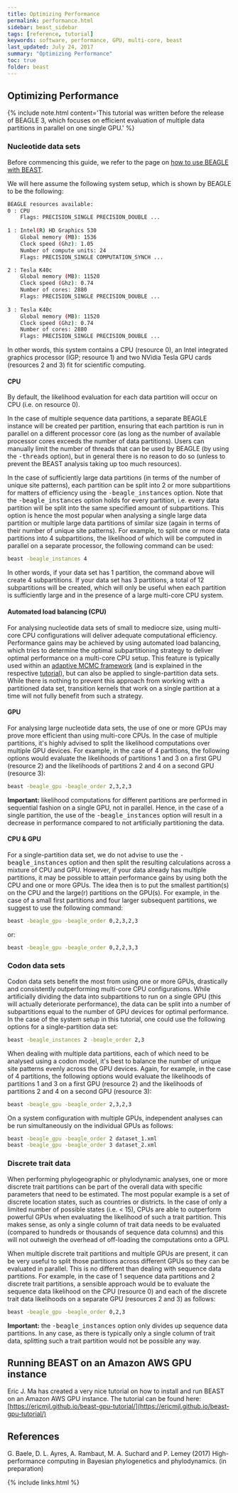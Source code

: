 ```yaml
---
title: Optimizing Performance
permalink: performance.html
sidebar: beast_sidebar
tags: [reference, tutorial]
keywords: software, performance, GPU, multi-core, beast
last_updated: July 24, 2017
summary: "Optimizing Performance"
toc: true
folder: beast
---
```


## Optimizing Performance

{% include note.html content='This tutorial was written before the release of BEAGLE 3, which focuses on efficient evaluation of multiple data partitions in parallel on one single GPU.' %}

### Nucleotide data sets

Before commencing this guide, we refer to the page on [how to use BEAGLE with BEAST](beagle).

We will here assume the following system setup, which is shown by BEAGLE to be the following: 

```bash
BEAGLE resources available:
0 : CPU
    Flags: PRECISION_SINGLE PRECISION_DOUBLE ...
    
1 : Intel(R) HD Graphics 530
    Global memory (MB): 1536
    Clock speed (Ghz): 1.05
    Number of compute units: 24
    Flags: PRECISION_SINGLE COMPUTATION_SYNCH ...

2 : Tesla K40c
    Global memory (MB): 11520
    Clock speed (Ghz): 0.74
    Number of cores: 2880
    Flags: PRECISION_SINGLE PRECISION_DOUBLE ...
    
3 : Tesla K40c
    Global memory (MB): 11520
    Clock speed (Ghz): 0.74
    Number of cores: 2880
    Flags: PRECISION_SINGLE PRECISION_DOUBLE ...
```

In other words, this system contains a CPU (resource 0), an Intel integrated graphics processor (IGP; resource 1) and two NVidia Tesla GPU cards (resources 2 and 3) fit for scientific computing. 

#### CPU

By default, the likelihood evaluation for each data partition will occur on CPU (i.e. on resource 0).

In the case of multiple sequence data partitions, a separate BEAGLE instance will be created per partition, ensuring that each partition is run in parallel on a different processor core (as long as the number of available processor cores exceeds the number of data partitions).
Users can manually limit the number of threads that can be used by BEAGLE (by using the <samp>-threads</samp> option), but in general there is no reason to do so (unless to prevent the BEAST analysis taking up too much resources). 

In the case of sufficiently large data partitions (in terms of the number of unique site patterns), each partition can be split into 2 or more subpartitions for matters of efficiency using the <samp>-beagle_instances</samp> option.
Note that the <samp>-beagle_instances</samp> option holds for every partition, i.e. every data partition will be split into the same specified amount of subpartitions.
This option is hence the most popular when analysing a single large data partition or multiple large data partitions of similar size (again in terms of their number of unique site patterns).
For example, to split one or more data partitions into 4 subpartitions, the likelihood of which will be computed in parallel on a separate processor, the following command can be used:

```bash
beast -beagle_instances 4
```

In other words, if your data set has 1 partition, the command above will create 4 subpartitions.
If your data set has 3 partitions, a total of 12 subpartitions will be created, which will only be useful when each partition is sufficiently large and in the presence of a large multi-core CPU system.

#### Automated load balancing (CPU)

For analysing nucleotide data sets of small to mediocre size, using multi-core CPU configurations will deliver adequate computational efficiency.
Performance gains may be achieved by using automated load balancing, which tries to determine the optimal subpartitioning strategy to deliver optimal performance on a multi-core CPU setup.
This feature is typically used within an [adaptive MCMC framework](adaptive_mcmc) (and is explained in the respective [tutorial](adaptive_mcmc)), but can also be applied to single-partition data sets.
While there is nothing to prevent this approach from working with a partitioned data set, transition kernels that work on a single partition at a time will not fully benefit from such a strategy.

#### GPU

For analysing large nucleotide data sets, the use of one or more GPUs may prove more efficient than using multi-core CPUs.
In the case of multiple partitions, it's highly advised to split the likelihood computations over multiple GPU devices.
For example, in the case of 4 partitions, the following options would evaluate the likelihoods of partitions 1 and 3 on a first GPU (resource 2) and the likelihoods of partitions 2 and 4 on a second GPU (resource 3):

```bash
beast -beagle_gpu -beagle_order 2,3,2,3
```

**Important:** likelihood computations for different partitions are performed in sequential fashion on a single GPU, not in parallel.
Hence, in the case of a single partition, the use of the <samp>-beagle_instances</samp> option will result in a decrease in performance compared to not artificially partitioning the data.

#### CPU & GPU

For a single-partition data set, we do not advise to use the <samp>-beagle_instances</samp> option and then split the resulting calculations across a mixture of CPU and GPU.
However, if your data already has multiple partitions, it may be possible to attain performance gains by using both the CPU and one or more GPUs.
The idea then is to put the smallest partition(s) on the CPU and the large(r) partitions on the GPU(s).
For example, in the case of a small first partitions and four larger subsequent partitions, we suggest to use the following command:

```bash
beast -beagle_gpu -beagle_order 0,2,3,2,3
```

or:

```bash
beast -beagle_gpu -beagle_order 0,2,2,3,3
```

### Codon data sets

Codon data sets benefit the most from using one or more GPUs, drastically and consistently outperforming multi-core CPU configurations.
While artificially dividing the data into subpartitions to run on a single GPU (this will actually deteriorate performance), the data can be split into a number of subpartitions equal to the number of GPU devices for optimal performance.
In the case of the system setup in this tutorial, one could use the following options for a single-partition data set:

```bash
beast -beagle_instances 2 -beagle_order 2,3
```

When dealing with multiple data partitions, each of which need to be analysed using a codon model, it's best to balance the number of unique site patterns evenly across the GPU devices.
Again, for example, in the case of 4 partitions, the following options would evaluate the likelihoods of partitions 1 and 3 on a first GPU (resource 2) and the likelihoods of partitions 2 and 4 on a second GPU (resource 3):

```bash
beast -beagle_gpu -beagle_order 2,3,2,3
```

On a system configuration with multiple GPUs, independent analyses can be run simultaneously on the individual GPUs as follows:

```bash
beast -beagle_gpu -beagle_order 2 dataset_1.xml
beast -beagle_gpu -beagle_order 3 dataset_2.xml
```

### Discrete trait data

When performing phylogeographic or phylodynamic analyses, one or more discrete trait partitions can be part of the overall data with specific parameters that need to be estimated.
The most popular example is a set of discrete location states, such as countries or districts.
In the case of only a limited number of possible states (i.e. &lt; 15), CPUs are able to outperform powerful GPUs when evaluating the likelihood of such a trait partition.
This makes sense, as only a single column of trait data needs to be evaluated (compared to hundreds or thousands of sequence data columns) and this will not outweigh the overhead of off-loading the computations onto a GPU.

When multiple discrete trait partitions and multiple GPUs are present, it can be very useful to split those partitions across different GPUs so they can be evaluated in parallel.
This is no different than dealing with sequence data partitions.
For example, in the case of 1 sequence data partitions and 2 discrete trait partitions, a sensible approach would be to evaluate the sequence data likelihood on the CPU (resource 0) and each of the discrete trait data likelihoods on a separate GPU (resources 2 and 3) as follows:

```bash
beast -beagle_gpu -beagle_order 0,2,3
```

**Important:** the <samp>-beagle_instances</samp> option only divides up sequence data partitions.
In any case, as there is typically only a single column of trait data, splitting such a trait partition would not be possible any way.

## Running BEAST on an Amazon AWS GPU instance

Eric J. Ma has created a very nice tutorial on how to install and run BEAST on an Amazon AWS GPU instance.
The tutorial can be found here: [https://ericmjl.github.io/beast-gpu-tutorial/](https://ericmjl.github.io/beast-gpu-tutorial/)

## References

G. Baele, D. L. Ayres, A. Rambaut, M. A. Suchard and P. Lemey (2017) High-performance computing in Bayesian phylogenetics and phylodynamics. (in preparation)

{% include links.html %}